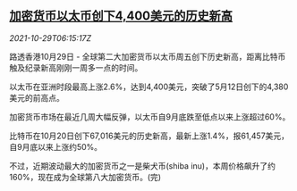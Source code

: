 <!--1635489063000-->
[加密货币以太币创下4,400美元的历史新高](https://cn.reuters.com/article/ether-hit-record-high-1029-idCNKBS2HJ0OK)
------

<div><i>2021-10-29T06:15:17Z</i></div><p>路透香港10月29日 - 全球第二大加密货币以太币周五创下历史新高，距离比特币触及纪录新高刚刚一周多一点的时间。</p><p>以太币在亚洲时段最高上涨2.6%，达到4,400美元，突破了5月12日创下的4,380美元的前高点。</p><p>加密货币市场在最近几周大幅反弹，以太币自9月底跌至低点以来上涨超过60%。</p><p>比特币在10月20日创下67,016美元的历史新高，最新上涨1.4%，报61,457美元，自9月底以来上涨约50%。</p><p>不过，近期波动最大的加密货币之一是柴犬币(shiba inu)，本周价格飙升了约160%，现在成为全球第八大加密货币。(完)</p>
